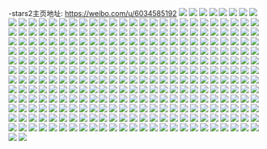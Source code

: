 -stars2主页地址: https://weibo.com/u/6034585192 
![](https://wx4.sinaimg.cn/mw2000/006Aovhely1h9hg4f8v8hj32c0341e84.jpg) 
![](https://wx4.sinaimg.cn/mw2000/006Aovhely1h9hg4i9qp3j32c0341x6r.jpg) 
![](https://wx4.sinaimg.cn/mw2000/006Aovhely1h9hg4byuyuj32c0341e83.jpg) 
![](https://wx4.sinaimg.cn/mw2000/006Aovhely1h9hg48srydj32c0341qv7.jpg) 
![](https://wx4.sinaimg.cn/mw2000/006Aovhely1h9h441vct9j32c0340qv6.jpg) 
![](https://wx4.sinaimg.cn/mw2000/006Aovhely1h9h44092tlj32c0340npe.jpg) 
![](https://wx4.sinaimg.cn/mw2000/006Aovhely1h9gbzjff59j30u0140wic.jpg) 
![](https://wx4.sinaimg.cn/mw2000/006Aovhely1h9f5rsl454j325237kkjn.jpg) 
![](https://wx4.sinaimg.cn/mw2000/006Aovhely1h9f5rw7ab4j325237k7wk.jpg) 
![](https://wx4.sinaimg.cn/mw2000/006Aovhely1h9f5s3nsxxj325237ku0z.jpg) 
![](https://wx4.sinaimg.cn/mw2000/006Aovhely1h9f5sbtz8qj325137k7wk.jpg) 
![](https://wx4.sinaimg.cn/mw2000/006Aovhely1h9f5tlclljj325237kx6r.jpg) 
![](https://wx4.sinaimg.cn/mw2000/006Aovhely1h9f5tr1ciej325237ku0z.jpg) 
![](https://wx4.sinaimg.cn/mw2000/006Aovhely1h9f5tvc339j325137khdw.jpg) 
![](https://wx4.sinaimg.cn/mw2000/006Aovhely1h9f5rngc7sj325237ku0z.jpg) 
![](https://wx4.sinaimg.cn/mw2000/006Aovhely1h9f5thbnyej325237kqv7.jpg) 
![](https://wx4.sinaimg.cn/mw2000/006Aovhely1h8wcor213wj32c03417wj.jpg) 
![](https://wx4.sinaimg.cn/mw2000/006Aovhely1h81dv4i565j324836ce83.jpg) 
![](https://wx4.sinaimg.cn/mw2000/006Aovhely1h81dv7cnxjj324836c4qr.jpg) 
![](https://wx4.sinaimg.cn/mw2000/006Aovhely1h81dva4wpwj324836c1kz.jpg) 
![](https://wx4.sinaimg.cn/mw2000/006Aovhely1h81dvce744j324836c4qr.jpg) 
![](https://wx4.sinaimg.cn/mw2000/006Aovhely1h81dveiv2gj324836c1kz.jpg) 
![](https://wx4.sinaimg.cn/mw2000/006Aovhely1h81dv1yn9bj324836ce83.jpg) 
![](https://wx4.sinaimg.cn/mw2000/006Aovhely1h81dvk0hdtj324836cx6q.jpg) 
![](https://wx4.sinaimg.cn/mw2000/006Aovhely1h81dvo5jxdj324836cu0y.jpg) 
![](https://wx4.sinaimg.cn/mw2000/006Aovhely1h81dvm74yxj324836cx6q.jpg) 
![](https://wx4.sinaimg.cn/mw2000/006Aovhely1h7bzrcawtdj30u017wtgc.jpg) 
![](https://wx4.sinaimg.cn/mw2000/006Aovhely1h6y1ckm7vnj32c0340hdu.jpg) 
![](https://wx4.sinaimg.cn/mw2000/006Aovhely1h6voycvvxuj32c03411kz.jpg) 
![](https://wx4.sinaimg.cn/mw2000/006Aovhely1h6voywv4bsj329s32wgwp.jpg) 
![](https://wx4.sinaimg.cn/mw2000/006Aovhely1h6voymut5ij32c0340e83.jpg) 
![](https://wx4.sinaimg.cn/mw2000/006Aovhely1h6voynncqzj30wi1727dv.jpg) 
![](https://wx4.sinaimg.cn/mw2000/006Aovhely1h6voy97znsj32c03407wj.jpg) 
![](https://wx4.sinaimg.cn/mw2000/006Aovhely1h6voynxd2zj30wi170778.jpg) 
![](https://wx4.sinaimg.cn/mw2000/006Aovhely1h6voyqck6lj32c0341gyc.jpg) 
![](https://wx4.sinaimg.cn/mw2000/006Aovhely1h6u9gs70r4j30u0140wo9.jpg) 
![](https://wx4.sinaimg.cn/mw2000/006Aovhely1h6ueye2k0uj30u01400yj.jpg) 
![](https://wx4.sinaimg.cn/mw2000/006Aovhely1h6u9gqnr4hj30u01400ve.jpg) 
![](https://wx4.sinaimg.cn/mw2000/006Aovhely1h6uezmnnu6j30u0140td6.jpg) 
![](https://wx4.sinaimg.cn/mw2000/006Aovhely1h6u9fs0ok9j30u01403zm.jpg) 
![](https://wx4.sinaimg.cn/mw2000/006Aovhely1h6u9grmh6gj30u0140471.jpg) 
![](https://wx4.sinaimg.cn/mw2000/006Aovhely1h6astxf0vqj32c0341b29.jpg) 
![](https://wx4.sinaimg.cn/mw2000/006Aovhely1h6av263u8lj32c0341tgh.jpg) 
![](https://wx4.sinaimg.cn/mw2000/006Aovhely1h6asuaa4w0j32c03404fg.jpg) 
![](https://wx4.sinaimg.cn/mw2000/006Aovhely1h6asu32ycuj32c031igr2.jpg) 
![](https://wx4.sinaimg.cn/mw2000/006Aovhely1h6astxums8j30wi11m7d3.jpg) 
![](https://wx4.sinaimg.cn/mw2000/006Aovhely1h6asw5d7q9j32c03407be.jpg) 
![](https://wx4.sinaimg.cn/mw2000/006Aovhely1h6astuah49j30wi16a417.jpg) 
![](https://wx4.sinaimg.cn/mw2000/006Aovhely1h6avmfoe7tj30zi1beqgj.jpg) 
![](https://wx4.sinaimg.cn/mw2000/006Aovhely1h6asty44koj316c1qzh6o.jpg) 
![](https://wx4.sinaimg.cn/mw2000/006Aovhely1h62jen8e51j30u0140tfp.jpg) 
![](https://wx4.sinaimg.cn/mw2000/006Aovhely1h62jemi5bsj30u0140dno.jpg) 
![](https://wx4.sinaimg.cn/mw2000/006Aovhely1h62gtgbg07j30u0140q82.jpg) 
![](https://wx4.sinaimg.cn/mw2000/006Aovhely1h62jho9zx4j30u013r77h.jpg) 
![](https://wx4.sinaimg.cn/mw2000/006Aovhely1h62jwvlneoj30u0140n0o.jpg) 
![](https://wx4.sinaimg.cn/mw2000/006Aovhely1h62jhoqyvzj30u013njum.jpg) 
![](https://wx4.sinaimg.cn/mw2000/006Aovhely1h62oliw5ouj30u0140t9v.jpg) 
![](https://wx4.sinaimg.cn/mw2000/006Aovhely1h61whvzulgj30u01407a0.jpg) 
![](https://wx4.sinaimg.cn/mw2000/006Aovhely1h61whw84k5j30u0140tdg.jpg) 
![](https://wx4.sinaimg.cn/mw2000/006Aovhely1h61whvk4wqj30u00xmmzu.jpg) 
![](https://wx4.sinaimg.cn/mw2000/006Aovhely1h61whghcytj30u01407f0.jpg) 
![](https://wx4.sinaimg.cn/mw2000/006Aovhely1h61whvcsd0j30u011wq9r.jpg) 
![](https://wx4.sinaimg.cn/mw2000/006Aovhely1h61whuyzqej30u013h76x.jpg) 
![](https://wx4.sinaimg.cn/mw2000/006Aovhely1h61p46u1nwj30u00u0q5y.jpg) 
![](https://wx4.sinaimg.cn/mw2000/006Aovhely1h61whun0yej30u20u0mz6.jpg) 
![](https://wx4.sinaimg.cn/mw2000/006Aovhely1h61whg4fuaj31400u0dml.jpg) 
![](https://wx4.sinaimg.cn/mw2000/006Aovhely1h5oycyovzxj30u0140450.jpg) 
![](https://wx4.sinaimg.cn/mw2000/006Aovhely1h5oycm9zcpj30u0140ag8.jpg) 
![](https://wx4.sinaimg.cn/mw2000/006Aovhely1h5oycmoukoj30u0140afw.jpg) 
![](https://wx4.sinaimg.cn/mw2000/006Aovhely1h5mn7kv9toj30wi171k4i.jpg) 
![](https://wx4.sinaimg.cn/mw2000/006Aovhely1h5mn7k1d99j32c0340e83.jpg) 
![](https://wx4.sinaimg.cn/mw2000/006Aovhely1h5mn7uzjysj30wi16v4br.jpg) 
![](https://wx4.sinaimg.cn/mw2000/006Aovhely1h5mn95stfmj32c0340e83.jpg) 
![](https://wx4.sinaimg.cn/mw2000/006Aovhely1h5mn97k8qbj32c0340b2a.jpg) 
![](https://wx4.sinaimg.cn/mw2000/006Aovhely1h5mn9a4vqpj32c03404qr.jpg) 
![](https://wx4.sinaimg.cn/mw2000/006Aovhely1h5mn9bulr8j32c03404qr.jpg) 
![](https://wx4.sinaimg.cn/mw2000/006Aovhely1h5mn9e1ym3j32c0340b2b.jpg) 
![](https://wx4.sinaimg.cn/mw2000/006Aovhely1h5mn9402u9j32c0340e83.jpg) 
![](https://wx4.sinaimg.cn/mw2000/006Aovhely1h5mpyqxqy5j30zo156tp2.jpg) 
![](https://wx4.sinaimg.cn/mw2000/006Aovhely1h5mq0jpltzj32c0340npe.jpg) 
![](https://wx4.sinaimg.cn/mw2000/006Aovhely1h5mq0hrrxsj32c0340hdu.jpg) 
![](https://wx4.sinaimg.cn/mw2000/006Aovhely1h5mq0l334bj32c03404qq.jpg) 
![](https://wx4.sinaimg.cn/mw2000/006Aovhely1h5mq15uomfj32c03401kz.jpg) 
![](https://wx4.sinaimg.cn/mw2000/006Aovhely1h5mq142z97j32c03401kz.jpg) 
![](https://wx4.sinaimg.cn/mw2000/006Aovhely1h5ms9lsl39j32c0340b2b.jpg) 
![](https://wx4.sinaimg.cn/mw2000/006Aovhely1h5ms9jwml3j32c0340hdu.jpg) 
![](https://wx4.sinaimg.cn/mw2000/006Aovhely1h5l5r9m4i4j32bz3407wk.jpg) 
![](https://wx4.sinaimg.cn/mw2000/006Aovhely1h5l5ra29vcj30wi16awlc.jpg) 
![](https://wx4.sinaimg.cn/mw2000/006Aovhely1h5l5rj5m6zj327230hkjm.jpg) 
![](https://wx4.sinaimg.cn/mw2000/006Aovhely1h5l5raatlhj30wi16vn58.jpg) 
![](https://wx4.sinaimg.cn/mw2000/006Aovhely1h5l5rbx28ij32c0340kjm.jpg) 
![](https://wx4.sinaimg.cn/mw2000/006Aovhely1h5l5rajy6xj30m90tbdn3.jpg) 
![](https://wx4.sinaimg.cn/mw2000/006Aovhely1h5l5rgdyzzj30wf16oapi.jpg) 
![](https://wx4.sinaimg.cn/mw2000/006Aovhely1h5llrrivh6j32482urb2a.jpg) 
![](https://wx4.sinaimg.cn/mw2000/006Aovhely1h5l5rjt5cmj30wi16iah4.jpg) 
![](https://wx4.sinaimg.cn/mw2000/006Aovhely1h5llseo63hj30wi16lgpl.jpg) 
![](https://wx4.sinaimg.cn/mw2000/006Aovhely1h5llsea0rrj30wi16t46a.jpg) 
![](https://wx4.sinaimg.cn/mw2000/006Aovhely1h5j9ukqixgj30u0141am5.jpg) 
![](https://wx4.sinaimg.cn/mw2000/006Aovhely1h5jb040vdij30u013kk5p.jpg) 
![](https://wx4.sinaimg.cn/mw2000/006Aovhely1h5j9ulj1jcj30u0141h1i.jpg) 
![](https://wx4.sinaimg.cn/mw2000/006Aovhely1h5j9uifb8bj30u0141gv9.jpg) 
![](https://wx4.sinaimg.cn/mw2000/006Aovhely1h5jb4e4d76j30u013p0y2.jpg) 
![](https://wx4.sinaimg.cn/mw2000/006Aovhely1h5j9ujvqk0j30u0136wqa.jpg) 
![](https://wx4.sinaimg.cn/mw2000/006Aovhely1h5jb02p9dfj30u0136k2w.jpg) 
![](https://wx4.sinaimg.cn/mw2000/006Aovhely1h5j9uj51kuj30u0140tjf.jpg) 
![](https://wx4.sinaimg.cn/mw2000/006Aovhely1h5jb04jf7ij30u013oq8v.jpg) 
![](https://wx4.sinaimg.cn/mw2000/006Aovhely1h5i7wmxs9tj32bz33ze82.jpg) 
![](https://wx4.sinaimg.cn/mw2000/006Aovhely1h5i7wgwkd4j32c0340b2d.jpg) 
![](https://wx4.sinaimg.cn/mw2000/006Aovhely1h5i7wj50elj32bz340kjm.jpg) 
![](https://wx4.sinaimg.cn/mw2000/006Aovhely1h5i7wlgdyaj30wi16p7wh.jpg) 
![](https://wx4.sinaimg.cn/mw2000/006Aovhely1h5i7wkb9iyj32c033zb2a.jpg) 
![](https://wx4.sinaimg.cn/mw2000/006Aovhely1h5i7weg98ij32d63404qu.jpg) 
![](https://wx4.sinaimg.cn/mw2000/006Aovhely1h5gzw7indbj30u017315i.jpg) 
![](https://wx4.sinaimg.cn/mw2000/006Aovhely1h5gzw8na55j30u013w49x.jpg) 
![](https://wx4.sinaimg.cn/mw2000/006Aovhely1h5gzwrcq4fj30u0140qcq.jpg) 
![](https://wx4.sinaimg.cn/mw2000/006Aovhely1h5gzw9cds4j31400u07dq.jpg) 
![](https://wx4.sinaimg.cn/mw2000/006Aovhely1h5gzw839urj30u014046c.jpg) 
![](https://wx4.sinaimg.cn/mw2000/006Aovhely1h5h00zizx4j30u0140am7.jpg) 
![](https://wx4.sinaimg.cn/mw2000/006Aovhely1h5gzwru1mnj30u0140jxt.jpg) 
![](https://wx4.sinaimg.cn/mw2000/006Aovhely1h5h01qry5rj30u013in6l.jpg) 
![](https://wx4.sinaimg.cn/mw2000/006Aovhely1h4yiquha9gj322o3407wk.jpg) 
![](https://wx4.sinaimg.cn/mw2000/006Aovhely1h4yir6mk93j322o340e83.jpg) 
![](https://wx4.sinaimg.cn/mw2000/006Aovhely1h4yis6c2lcj322o315u10.jpg) 
![](https://wx4.sinaimg.cn/mw2000/006Aovhely1h4yiqzw32aj322p3407wj.jpg) 
![](https://wx4.sinaimg.cn/mw2000/006Aovhely1h4yisdd1xzj322o340npf.jpg) 
![](https://wx4.sinaimg.cn/mw2000/006Aovhely1h4yivb6avlj343c64we8b.jpg) 
![](https://wx4.sinaimg.cn/mw2000/006Aovhely1h4yivjwketj32ns3zk4qw.jpg) 
![](https://wx4.sinaimg.cn/mw2000/006Aovhely1h4yirdp1gxj322o3407wk.jpg) 
![](https://wx4.sinaimg.cn/mw2000/006Aovhely1h4yivqs0q3j343c64whe4.jpg) 
![](https://wx4.sinaimg.cn/mw2000/006Aovhely1h4y2u3y590j30u0140jzo.jpg) 
![](https://wx4.sinaimg.cn/mw2000/006Aovhely1h4y2syjh8qj30u0140ahy.jpg) 
![](https://wx4.sinaimg.cn/mw2000/006Aovhely1h4y2uahgfuj30u0140tey.jpg) 
![](https://wx4.sinaimg.cn/mw2000/006Aovhely1h4y2ubwsjpj30u013n49m.jpg) 
![](https://wx4.sinaimg.cn/mw2000/006Aovhely1h4xzvikc1ej30u01400wv.jpg) 
![](https://wx4.sinaimg.cn/mw2000/006Aovhely1h4xzvizl7vj30u014042t.jpg) 
![](https://wx4.sinaimg.cn/mw2000/006Aovhely1h4xww73euuj30u0140wiz.jpg) 
![](https://wx4.sinaimg.cn/mw2000/006Aovhely1h4q9mm6nozj32c0341b29.jpg) 
![](https://wx4.sinaimg.cn/mw2000/006Aovhely1h4q9mr93y4j327m2w6kjp.jpg) 
![](https://wx4.sinaimg.cn/mw2000/006Aovhely1h4q9ms6xa1j32c0341kjl.jpg) 
![](https://wx4.sinaimg.cn/mw2000/006Aovhely1h4q9mwojbaj32av31fqv7.jpg) 
![](https://wx4.sinaimg.cn/mw2000/006Aovhely1h4q9mxhoqsj30wi16vnjk.jpg) 
![](https://wx4.sinaimg.cn/mw2000/006Aovhely1h4q9mlbv50j322r2ywqv8.jpg) 
![](https://wx4.sinaimg.cn/mw2000/006Aovhely1h4q9n2os6cj32c02xr1kz.jpg) 
![](https://wx4.sinaimg.cn/mw2000/006Aovhely1h4q9n3lkk4j30wi16x7s2.jpg) 
![](https://wx4.sinaimg.cn/mw2000/006Aovhely1h4q9n56zkvj32c0341qv7.jpg) 
![](https://wx4.sinaimg.cn/mw2000/006Aovhegy1h4olqxsi7mj30u011ywm1.jpg) 
![](https://wx4.sinaimg.cn/mw2000/006Aovhegy1h4olqyto5cj30u014s46d.jpg) 
![](https://wx4.sinaimg.cn/mw2000/006Aovhegy1h4olqzwii5j30u014sgsv.jpg) 
![](https://wx4.sinaimg.cn/mw2000/006Aovhegy1h4olqwbe9ij30u0140jw3.jpg) 
![](https://wx4.sinaimg.cn/mw2000/006Aovhely1h4o9au6gs5j322o33ye82.jpg) 
![](https://wx4.sinaimg.cn/mw2000/006Aovhely1h4o9b3v6lzj322o33y1ky.jpg) 
![](https://wx4.sinaimg.cn/mw2000/006Aovhely1h4o9b978w8j322o33y1kz.jpg) 
![](https://wx4.sinaimg.cn/mw2000/006Aovhely1h4o9ay6yzaj322o2vg7wi.jpg) 
![](https://wx4.sinaimg.cn/mw2000/006Aovhely1h4o9beccogj30wi14kdqx.jpg) 
![](https://wx4.sinaimg.cn/mw2000/006Aovhely1h4o9bduf0yj335s23ue82.jpg) 
![](https://wx4.sinaimg.cn/mw2000/006Aovhegy1h4mpznabh4j30u013in9g.jpg) 
![](https://wx4.sinaimg.cn/mw2000/006Aovhegy1h4mpuesoogj30u0140qfp.jpg) 
![](https://wx4.sinaimg.cn/mw2000/006Aovhegy1h4mpz8zeorj30u013pqh4.jpg) 
![](https://wx4.sinaimg.cn/mw2000/006Aovhegy1h4mpzardm3j30u013cdmn.jpg) 
![](https://wx4.sinaimg.cn/mw2000/006Aovhegy1h4mpzceg6cj30u013f7ev.jpg) 
![](https://wx4.sinaimg.cn/mw2000/006Aovhegy1h4mpziylwxj30u013nwj7.jpg) 
![](https://wx4.sinaimg.cn/mw2000/006Aovhegy1h4mpzi69s3j30u013n7dl.jpg) 
![](https://wx4.sinaimg.cn/mw2000/006Aovhegy1h4mpzlt1nqj30u0140do5.jpg) 
![](https://wx4.sinaimg.cn/mw2000/006Aovhegy1h4mpzoui2gj30u012sqlf.jpg) 
![](https://wx4.sinaimg.cn/mw2000/006Aovhegy1h4lo8mfrbej30u0140wm7.jpg) 
![](https://wx4.sinaimg.cn/mw2000/006Aovhegy1h4lo8nzqizj30u013cjxl.jpg) 
![](https://wx4.sinaimg.cn/mw2000/006Aovhegy1h4lo8tihd4j30u011kqeo.jpg) 
![](https://wx4.sinaimg.cn/mw2000/006Aovhegy1h4lo8v9macj30u012w48r.jpg) 
![](https://wx4.sinaimg.cn/mw2000/006Aovhegy1h4lo9r4whqj30tx13qqe5.jpg) 
![](https://wx4.sinaimg.cn/mw2000/006Aovhegy1h4lo8xh4tkj30u011o138.jpg) 
![](https://wx4.sinaimg.cn/mw2000/006Aovhegy1h4lo8z461oj30u010oqc5.jpg) 
![](https://wx4.sinaimg.cn/mw2000/006Aovhegy1h4lo90pe3vj30u0190h04.jpg) 
![](https://wx4.sinaimg.cn/mw2000/006Aovhegy1h4lo8lgjyfj30u0140k3v.jpg) 
![](https://wx4.sinaimg.cn/mw2000/006Aovhegy1h4ldmw93inj30u0140wl6.jpg) 
![](https://wx4.sinaimg.cn/mw2000/006Aovhegy1h4ldmyhkapj30u0140467.jpg) 
![](https://wx4.sinaimg.cn/mw2000/006Aovhegy1h4ldmxitz9j30u0140wmf.jpg) 
![](https://wx4.sinaimg.cn/mw2000/006Aovhegy1h4ldmzn3mbj30u0140gtw.jpg) 
![](https://wx4.sinaimg.cn/mw2000/006Aovhely1h4kjrq7knhj30wi13r1kx.jpg) 
![](https://wx4.sinaimg.cn/mw2000/006Aovhely1h4kjrsjppdj32c0340kjn.jpg) 
![](https://wx4.sinaimg.cn/mw2000/006Aovhely1h4kjrgg410j32c0340npf.jpg) 
![](https://wx4.sinaimg.cn/mw2000/006Aovhely1h4kjri873uj32c0340b2b.jpg) 
![](https://wx4.sinaimg.cn/mw2000/006Aovhely1h4kjrj9dlgj30zk14oqhk.jpg) 
![](https://wx4.sinaimg.cn/mw2000/006Aovhely1h4kjrlirs2j32c0340e83.jpg) 
![](https://wx4.sinaimg.cn/mw2000/006Aovhely1h4kjrmimp3j30zk16uqht.jpg) 
![](https://wx4.sinaimg.cn/mw2000/006Aovhely1h4kjroz88aj32c02qzb2b.jpg) 
![](https://wx4.sinaimg.cn/mw2000/006Aovhely1h4kjrqu9c4j30w91017rw.jpg) 
![](https://wx4.sinaimg.cn/mw2000/006Aovhely1h4h84goxnhj32bx2wnkjm.jpg) 
![](https://wx4.sinaimg.cn/mw2000/006Aovhely1h4h84eo26lj32c0340kjm.jpg) 
![](https://wx4.sinaimg.cn/mw2000/006Aovhely1h4h83gwz8bj32c033zx6r.jpg) 
![](https://wx4.sinaimg.cn/mw2000/006Aovhely1h4h84avr8hj32c0340hdv.jpg) 
![](https://wx4.sinaimg.cn/mw2000/006Aovhely1h4h848pfb1j32c0340b2b.jpg) 
![](https://wx4.sinaimg.cn/mw2000/006Aovhely1h4h84d3czij32c03407wj.jpg) 
![](https://wx4.sinaimg.cn/mw2000/006Aovhely1h45d3b29msj315s0vctla.jpg) 
![](https://wx4.sinaimg.cn/mw2000/006Aovhely1h45d89dv0yj315s0vck0p.jpg) 
![](https://wx4.sinaimg.cn/mw2000/006Aovhely1h44cn0x521j32c0340kjm.jpg) 
![](https://wx4.sinaimg.cn/mw2000/006Aovhely1h42rijyv8uj32c03401kz.jpg) 
![](https://wx4.sinaimg.cn/mw2000/006Aovhely1h3xg4riwu2j31jk2bcx6p.jpg) 
![](https://wx4.sinaimg.cn/mw2000/006Aovhely1h3tisnlwyej30u0140wlu.jpg) 
![](https://wx4.sinaimg.cn/mw2000/006Aovhely1h3tisogx6zj30u0140n1u.jpg) 
![](https://wx4.sinaimg.cn/mw2000/006Aovhely1h3tqrb6rabj30u0140dm7.jpg) 
![](https://wx4.sinaimg.cn/mw2000/006Aovhely1h3tqracffrj30u0140q8y.jpg) 
![](https://wx4.sinaimg.cn/mw2000/006Aovhely1h3n4ocppcxj323u35shdw.jpg) 
![](https://wx4.sinaimg.cn/mw2000/006Aovhely1h3n4o6boqhj323u35sb2c.jpg) 
![](https://wx4.sinaimg.cn/mw2000/006Aovhely1h3n4ohvnjoj323u35sb2c.jpg) 
![](https://wx4.sinaimg.cn/mw2000/006Aovhely1h3n4oodv7oj323u35snpf.jpg) 
![](https://wx4.sinaimg.cn/mw2000/006Aovhely1h3n4ouo81jj323u35sb2c.jpg) 
![](https://wx4.sinaimg.cn/mw2000/006Aovhely1h3n4p412fpj356o3gg4r1.jpg) 
![](https://wx4.sinaimg.cn/mw2000/006Aovhely1h3kma9cerbj32c0340npe.jpg) 
![](https://wx4.sinaimg.cn/mw2000/006Aovhegy1h3fvl3mxp4j32c03404qs.jpg) 
![](https://wx4.sinaimg.cn/mw2000/006Aovhegy1h3fvkqvnpmj323u35snpd.jpg) 
![](https://wx4.sinaimg.cn/mw2000/006Aovhegy1h3fvks61kqj31jk1zp7nl.jpg) 
![](https://wx4.sinaimg.cn/mw2000/006Aovhegy1h3fvl5i1kuj32c03401ky.jpg) 
![](https://wx4.sinaimg.cn/mw2000/006Aovhegy1h3fvkuou8vj32c0340u0y.jpg) 
![](https://wx4.sinaimg.cn/mw2000/006Aovhegy1h3frd13tjrj32dh35s7wj.jpg) 
![](https://wx4.sinaimg.cn/mw2000/006Aovhegy1h3frd2w4z3j30wh175ni1.jpg) 
![](https://wx4.sinaimg.cn/mw2000/006Aovhegy1h3frd4ivpxj30wi171qo4.jpg) 
![](https://wx4.sinaimg.cn/mw2000/006Aovhegy1h3frd66lpfj30yn17bqm5.jpg) 
![](https://wx4.sinaimg.cn/mw2000/006Aovhegy1h3evt421spj32c0340hdv.jpg) 
![](https://wx4.sinaimg.cn/mw2000/006Aovhegy1h3evt6n8kfj32a333znpf.jpg) 
![](https://wx4.sinaimg.cn/mw2000/006Aovhegy1h3evt8b4plj32c0340hdt.jpg) 
![](https://wx4.sinaimg.cn/mw2000/006Aovhegy1h3evta69fbj32c0340e83.jpg) 
![](https://wx4.sinaimg.cn/mw2000/006Aovhegy1h3evtf0yccj32c0340kjn.jpg) 
![](https://wx4.sinaimg.cn/mw2000/006Aovhegy1h3evtbyqloj30wi171kg8.jpg) 
![](https://wx4.sinaimg.cn/mw2000/006Aovhely1h3dky9xw7tj30u0140ah0.jpg) 
![](https://wx4.sinaimg.cn/mw2000/006Aovhely1h3cbigu4g0j32ds1sc7wh.jpg) 
![](https://wx4.sinaimg.cn/mw2000/006Aovhely1h38z68d2egj30u0140122.jpg) 
![](https://wx4.sinaimg.cn/mw2000/006Aovhely1h37ylibvlzj32c0340x6p.jpg) 
![](https://wx4.sinaimg.cn/mw2000/006Aovhely1h37yljvzgvj32c03401ky.jpg) 
![](https://wx4.sinaimg.cn/mw2000/006Aovhely1h37ir7yl8oj30u0140n0t.jpg) 
![](https://wx4.sinaimg.cn/mw2000/006Aovhely1h36fhnjbobj33402c04qr.jpg) 
![](https://wx4.sinaimg.cn/mw2000/006Aovhely1h35ot92yssj30u0140adh.jpg) 
![](https://wx4.sinaimg.cn/mw2000/006Aovhely1h35ota6fbhj30u01407ad.jpg) 
![](https://wx4.sinaimg.cn/mw2000/006Aovhely1h35otb1xfmj30u012eteo.jpg) 
![](https://wx4.sinaimg.cn/mw2000/006Aovhely1h35otbis51j30u0140q75.jpg) 
![](https://wx4.sinaimg.cn/mw2000/006Aovhely1h310z4ajyxj32c0340kjl.jpg) 
![](https://wx4.sinaimg.cn/mw2000/006Aovhely1h2zsursb58j32ds1sc4qp.jpg) 
![](https://wx4.sinaimg.cn/mw2000/006Aovhely1h2x8m4t5rtj30u0140106.jpg) 
![](https://wx4.sinaimg.cn/mw2000/006Aovhely1h2x8m5az4uj30u0140wm6.jpg) 
![](https://wx4.sinaimg.cn/mw2000/006Aovhely1h2web7xnglj323u35se81.jpg) 
![](https://wx4.sinaimg.cn/mw2000/006Aovhely1h2webn9yfbj323u35se81.jpg) 
![](https://wx4.sinaimg.cn/mw2000/006Aovhely1h2web54k16j32yo4g0npe.jpg) 
![](https://wx4.sinaimg.cn/mw2000/006Aovhely1h2webakinqj32yo4g04qr.jpg) 
![](https://wx4.sinaimg.cn/mw2000/006Aovhely1h2webidho3j32v24am4qq.jpg) 
![](https://wx4.sinaimg.cn/mw2000/006Aovhely1h2webfh7srj323u35shdt.jpg) 
![](https://wx4.sinaimg.cn/mw2000/006Aovhegy1h2n2dqwjc8j30u015mqa6.jpg) 
![](https://wx4.sinaimg.cn/mw2000/006Aovhegy1h2n2dxtmvdj30u01480yb.jpg) 
![](https://wx4.sinaimg.cn/mw2000/006Aovhegy1h2n2dtirkkj30u0140q82.jpg) 
![](https://wx4.sinaimg.cn/mw2000/006Aovhegy1h2n2dvpkhkj31400u07a5.jpg) 
![](https://wx4.sinaimg.cn/mw2000/006Aovhegy1h2hejotgcoj31hc0u0q7x.jpg) 
![](https://wx4.sinaimg.cn/mw2000/006Aovhegy1h2g4by3bk4j30u0140dkd.jpg) 
![](https://wx4.sinaimg.cn/mw2000/006Aovhegy1h2g47sezyhj30u015wtep.jpg) 
![](https://wx4.sinaimg.cn/mw2000/006Aovhegy1h2g3pn8noaj31400u0ahp.jpg) 
![](https://wx4.sinaimg.cn/mw2000/006Aovhegy1h2g3ps2k25j31400u07b2.jpg) 
![](https://wx4.sinaimg.cn/mw2000/006Aovhegy1h2g3wkkpxuj31420u044g.jpg) 
![](https://wx4.sinaimg.cn/mw2000/006Aovhely1h2bak3z7mlj30u0140qac.jpg) 
![](https://wx4.sinaimg.cn/mw2000/006Aovhely1h2bak4ooa6j30u0140wmc.jpg) 
![](https://wx4.sinaimg.cn/mw2000/006Aovhely1h2bak3jxh8j30u0140n2c.jpg) 
![](https://wx4.sinaimg.cn/mw2000/006Aovhely1h23fqqtt44j32c0340qv5.jpg) 
![](https://wx4.sinaimg.cn/mw2000/006Aovhely1h23fpe45ymj32c0340u0x.jpg) 
![](https://wx4.sinaimg.cn/mw2000/006Aovhely1h23fpfh6e7j32c0340kjl.jpg) 
![](https://wx4.sinaimg.cn/mw2000/006Aovhely1h1vhouipf2j31o0280npd.jpg) 
![](https://wx4.sinaimg.cn/mw2000/006Aovhely1h1vhoy4stfj31o0280kjl.jpg) 
![](https://wx4.sinaimg.cn/mw2000/006Aovhely1h1vhp6hi39j31o02804qs.jpg) 
![](https://wx4.sinaimg.cn/mw2000/006Aovhely1h1vhrjj7nsj31o02804qq.jpg) 
![](https://wx4.sinaimg.cn/mw2000/006Aovhely1h1vhor1rt3j31o024we82.jpg) 
![](https://wx4.sinaimg.cn/mw2000/006Aovhely1h1vhrqjobjj32c02xs4qt.jpg) 
![](https://wx4.sinaimg.cn/mw2000/006Aovhely1h1vholkiacj32c0340hdz.jpg) 
![](https://wx4.sinaimg.cn/mw2000/006Aovhely1h1t7giylmxj32c0340u11.jpg) 
![](https://wx4.sinaimg.cn/mw2000/006Aovhely1h1t7hm0o56j32c0340hdx.jpg) 
![](https://wx4.sinaimg.cn/mw2000/006Aovhely1h1t7gp65ccj32c032hqv9.jpg) 
![](https://wx4.sinaimg.cn/mw2000/006Aovhely1h1t7gv5126j31vx2uab2c.jpg) 
![](https://wx4.sinaimg.cn/mw2000/006Aovhely1h1t7h5kdkaj32c0340qva.jpg) 
![](https://wx4.sinaimg.cn/mw2000/006Aovhely1h1t7hewia8j32c0340hdy.jpg) 
![](https://wx4.sinaimg.cn/mw2000/006Aovhely1h1io2rubooj30wi16dtkj.jpg) 
![](https://wx4.sinaimg.cn/mw2000/006Aovhely1h1io2sdouqj30wi16wwvc.jpg) 
![](https://wx4.sinaimg.cn/mw2000/006Aovhely1h1io9207ddj32c0340b2f.jpg) 
![](https://wx4.sinaimg.cn/mw2000/006Aovhely1h1ghqg2vrvj32c0340x6r.jpg) 
![](https://wx4.sinaimg.cn/mw2000/006Aovhely1h1ghqgkucuj30rx10ajyp.jpg) 
![](https://wx4.sinaimg.cn/mw2000/006Aovhely1h1ghq4et5qj32c0340hdw.jpg) 
![](https://wx4.sinaimg.cn/mw2000/006Aovhely1h1ghqhblzyj30zo2541kx.jpg) 
![](https://wx4.sinaimg.cn/mw2000/006Aovhely1h1ghqnapu3j32bz3071l0.jpg) 
![](https://wx4.sinaimg.cn/mw2000/006Aovhely1h1ghqpx0v3j31s035su0x.jpg) 
![](https://wx4.sinaimg.cn/mw2000/006Aovhely1h14wjqljr3j32c0340x6q.jpg) 
![](https://wx4.sinaimg.cn/mw2000/006Aovhely1h14wjrzc64j32c03401kz.jpg) 
![](https://wx4.sinaimg.cn/mw2000/006Aovhely1h14wk0cdn9j32c0341b2c.jpg) 
![](https://wx4.sinaimg.cn/mw2000/006Aovhely1h14wjuak9mj32c03404qr.jpg) 
![](https://wx4.sinaimg.cn/mw2000/006Aovhely1h14wjuphu4j30u0140qjf.jpg) 
![](https://wx4.sinaimg.cn/mw2000/006Aovhely1h14wjv6nvfj30zk1betv6.jpg) 
![](https://wx4.sinaimg.cn/mw2000/006Aovhely1h0xyinwj8cj32c033z4qr.jpg) 
![](https://wx4.sinaimg.cn/mw2000/006Aovhely1h0xyip9wd6j32c0340kjm.jpg) 
![](https://wx4.sinaimg.cn/mw2000/006Aovhely1h0xyiqt6bnj32c03401ky.jpg) 
![](https://wx4.sinaimg.cn/mw2000/006Aovhely1h0xyirr6htj30wh170x48.jpg) 
![](https://wx4.sinaimg.cn/mw2000/006Aovhely1h0xyisu71bj32c0340x6p.jpg) 
![](https://wx4.sinaimg.cn/mw2000/006Aovhely1h0xyilw6moj30wi13w1kx.jpg) 
![](https://wx4.sinaimg.cn/mw2000/006Aovhely1h0xyitxckaj32c03407wi.jpg) 
![](https://wx4.sinaimg.cn/mw2000/006Aovhely1h0xyiwlfrej32c03404qq.jpg) 
![](https://wx4.sinaimg.cn/mw2000/006Aovhely1h0xyivcazdj32c033z1ky.jpg) 
![](https://wx4.sinaimg.cn/mw2000/006Aovhely1h07ex9pk03j31mn2fy1ky.jpg) 
![](https://wx4.sinaimg.cn/mw2000/006Aovhely1h07ex6bhdej31ii29s4qq.jpg) 
![](https://wx4.sinaimg.cn/mw2000/006Aovhely1h07exbu09lj31pd2k2qv6.jpg) 
![](https://wx4.sinaimg.cn/mw2000/006Aovhely1h07exe2lsaj31kp2d21ky.jpg) 
![](https://wx4.sinaimg.cn/mw2000/006Aovhely1h07exi3m3lj31tc2q0b2b.jpg) 
![](https://wx4.sinaimg.cn/mw2000/006Aovhely1h07exjvvgej31ir2a4b2a.jpg) 
![](https://wx4.sinaimg.cn/mw2000/006Aovhely1gzwfha43umj32c0308qv8.jpg) 
![](https://wx4.sinaimg.cn/mw2000/006Aovhely1gzeh7ziiu1j32c033ze83.jpg) 
![](https://wx4.sinaimg.cn/mw2000/006Aovhely1gzeh8090e7j30u013en1z.jpg) 
![](https://wx4.sinaimg.cn/mw2000/006Aovhely1gzeh7s5q59j32c033zu0y.jpg) 
![](https://wx4.sinaimg.cn/mw2000/006Aovhely1gzeh852m71j32c0340qv6.jpg) 
![](https://wx4.sinaimg.cn/mw2000/006Aovhely1gzeh89ivxvj32c033zqv6.jpg) 
![](https://wx4.sinaimg.cn/mw2000/006Aovhely1gz2av4mp6xj32c03401l0.jpg) 
